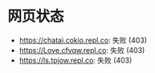# 网页状态
- https://chatai.cokio.repl.co: 失败 (403)
- https://Love.cfvqw.repl.co: 失败 (403)
- https://ls.tpjow.repl.co: 失败 (403)
